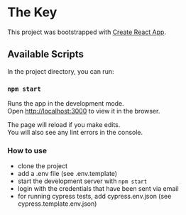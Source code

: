 # The Key

This project was bootstrapped with [Create React App](https://github.com/facebook/create-react-app).

## Available Scripts

In the project directory, you can run:

### `npm start`

Runs the app in the development mode.\
Open [http://localhost:3000](http://localhost:3000) to view it in the browser.

The page will reload if you make edits.\
You will also see any lint errors in the console.

### How to use

- clone the project
- add a .env file (see .env.template)
- start the development server with `npm start`
- login with the credentials that have been sent via email
- for running cypress tests, add cypress.env.json (see cypress.template.env.json)
